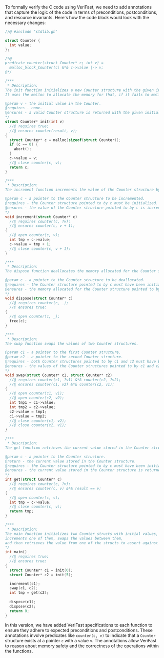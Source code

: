To formally verify the C code using VeriFast, we need to add annotations that capture the logic of the code in terms of preconditions, postconditions, and resource invariants. Here's how the code block would look with the necessary changes:

```c
//@ #include "stdlib.gh"

struct Counter {
  int value;
};

/*@
predicate counter(struct Counter* c; int v) =
  malloc_block_Counter(c) &*& c->value |-> v;
@*/

/***
 * Description:
The init function initializes a new Counter structure with the given initial value.
It uses the malloc to allocate the memory for that, if it fails to malloc, the program will terminate.

@param v - the initial value in the Counter.
@requires - none.
@ensures - a valid Counter structure is returned with the given initial value.
*/
struct Counter* init(int v)
  //@ requires true;
  //@ ensures counter(result, v);
{
  struct Counter* c = malloc(sizeof(struct Counter));
  if (c == 0) {
    abort();
  }
  c->value = v;
  //@ close counter(c, v);
  return c;
}

/***
 * Description:
The increment function increments the value of the Counter structure by one.

@param c - a pointer to the Counter structure to be incremented.
@requires - the Counter structure pointed to by c must be initialized.
@ensures - the value of the Counter structure pointed to by c is incremented by one.
*/
void increment(struct Counter* c)
  //@ requires counter(c, ?v);
  //@ ensures counter(c, v + 1);
{
  //@ open counter(c, v);
  int tmp = c->value;
  c->value = tmp + 1;
  //@ close counter(c, v + 1);
}

/***
 * Description:
The dispose function deallocates the memory allocated for the Counter structure.

@param c - a pointer to the Counter structure to be deallocated.
@requires - the Counter structure pointed to by c must have been initialized.
@ensures - the memory allocated for the Counter structure pointed to by c is deallocated.
*/
void dispose(struct Counter* c)
  //@ requires counter(c, _);
  //@ ensures true;
{
  //@ open counter(c, _);
  free(c);
}

/***
 * Description:
The swap function swaps the values of two Counter structures.

@param c1 - a pointer to the first Counter structure.
@param c2 - a pointer to the second Counter structure.
@requires - both Counter structures pointed to by c1 and c2 must have been initialized.
@ensures - the values of the Counter structures pointed to by c1 and c2 are swapped.
*/
void swap(struct Counter* c1, struct Counter* c2)
  //@ requires counter(c1, ?v1) &*& counter(c2, ?v2);
  //@ ensures counter(c1, v2) &*& counter(c2, v1);
{
  //@ open counter(c1, v1);
  //@ open counter(c2, v2);
  int tmp1 = c1->value;
  int tmp2 = c2->value;
  c2->value = tmp1;
  c1->value = tmp2;
  //@ close counter(c1, v2);
  //@ close counter(c2, v1);
}

/***
 * Description:
The get function retrieves the current value stored in the Counter structure.

@param c - a pointer to the Counter structure.
@return - the current value stored in the Counter structure.
@requires - the Counter structure pointed to by c must have been initialized.
@ensures - the current value stored in the Counter structure is returned.
*/
int get(struct Counter* c)
  //@ requires counter(c, ?v);
  //@ ensures counter(c, v) &*& result == v;
{
  //@ open counter(c, v);
  int tmp = c->value;
  //@ close counter(c, v);
  return tmp;
}

/***
 * Description:
The main function initializes two Counter structs with initial values, 
increments one of them, swaps the values between them, 
and then retrieves the value from one of the structs to assert against a known value.
*/
int main() 
  //@ requires true;
  //@ ensures true;
{
  struct Counter* c1 = init(0); 
  struct Counter* c2 = init(5);

  increment(c1); 
  swap(c1, c2); 
  int tmp = get(c2);
  
  dispose(c1); 
  dispose(c2);
  return 0;
}
```

In this version, we have added VeriFast specifications to each function to ensure they adhere to expected preconditions and postconditions. These annotations involve predicates like `counter(c, v)` to indicate that a `Counter` structure exists at a pointer `c` with a value `v`. The annotations allow VeriFast to reason about memory safety and the correctness of the operations within the functions.
